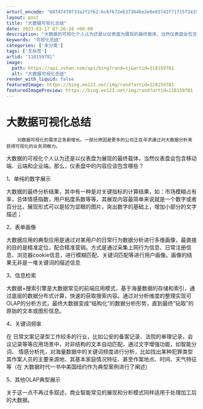 ```yaml
---
arturl_encode: "68747470733a2f2f62:6c6f672e6373646e2e6e65742f71715f34353931313139362f:61727469636c652f64657461696c732f313138313539373831"
layout: post
title: "大数据可视化总结"
date: 2023-03-17 07:26:28 +08:00
description: "大数据的可视化个人认为还是以仪表盘为展现的最终载体，当然仪表盘会包含移动端、那么，仪"
keywords: "可视化总结"
categories: ['未分类']
tags: ['无标签']
artid: "118159781"
image:
  path: https://api.vvhan.com/api/bing?rand=sj&artid=118159781
  alt: "大数据可视化总结"
render_with_liquid: false
featuredImage: https://bing.ee123.net/img/rand?artid=118159781
featuredImagePreview: https://bing.ee123.net/img/rand?artid=118159781
---
```


# 大数据可视化总结

```
	对数据可视化的需求正急剧增长。一部分原因是更多的公司正在寻求通过对大数据分析来获得可视化的业务洞察力。

```

大数据的可视化个人认为还是以仪表盘为展现的最终载体，当然仪表盘会包含移动端、云端和企业端。那么，仪表盘中的内容应该包含哪些？
  
1、单纯的数字展示
  
大数据的最终分析结果，其中有一种是对关键指标的计算结果，如：市场模糊占有率，总体情感指数，用户粘度系数等等，其展现内容最简单来说就是一个数字或者百分比，展现形式可以是较为显眼的图片，突出数字的基础上，增加小部分的文字描述；

2、表单画像
  
大数据应用的典型应用是通过对某用户的日常行为数据分析进行多维画像，最直接的目的是精准定位，配合精准营销。方式是通过采集上网行为信息、日常注册信息、浏览器cookie信息，进行模糊匹配、关键词匹配等进行用户画像。画像的结果无非是一堆关键词的描述信息
  
3、信息检索
  
大数据+搜索引擎是大数据常见的前端应用模式，基于海量数据的存储和索引，通过底层的数据分布式计算，快速的获取搜索内容。通过对分析维度的整理实现可OLAP的分析方式，最终大数据变成“结构化”的数据分析形势，直到最终“钻取”的原始的文本或图形信息。
  
4、关键词频率
  
在 日常文案记录型工作较多的行业，比如公安的备案记录、法院的审理记录，会议记录等等应用场景中，对非结构的文本自动匹配，通过文字增强功能，如智能分词、 情感分析扥，对海量数据中的关键词频度进行分析，比如找出某种犯罪类型其作案人员的主要来源地、其基本家庭情况特征、甚至作案地点、时间、天气特征等（在 大数据时代一书中美国纽约作为典型案例进行了阐述）
  
5、其他OLAP典型展示
  
关于这一点不再过多叙述，商业智能常见的展现和分析模式同样适用于处理加工后的大数据。